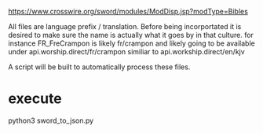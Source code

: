https://www.crosswire.org/sword/modules/ModDisp.jsp?modType=Bibles

All files are language prefix / translation. Before being incorportated it is desired to make sure the name is actually what it goes by in that culture. for instance FR_FreCrampon is likely fr/crampon and likely going to be available under api.worship.direct/fr/crampon similiar to api.workship.direct/en/kjv

A script will be built to automatically process these files.

# execute
python3 sword_to_json.py
